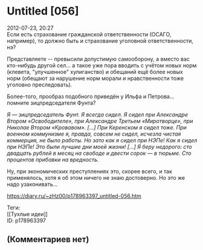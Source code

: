 Untitled [056]
==============

  
2012-07-23, 20:27  
 Если есть страхование гражданской ответственности (ОСАГО, например), то должно быть и страхование уголовной ответственности, нэ?   
   
 Представляете -- превысили допустимую самооборону, а вместо вас кто-нибудь другой сел... а такое уже пора вводить с учётом новых норм (клевета, "улучшенное" хулиганство) и обещаний ещё более новых норм (обещают за нарушение норм морали и нравственности тоже уголовно преследовать).   
   
 Более-того, прообраз подобного приведён у Ильфа и Петрова... помните зицпредседателя Фунта?   
   
  *Я — зицпредседатель Фунт. Я всегда сидел. Я сидел при Александре Втором «Освободителе», при Александре Третьем «Миротворце», при Николае Втором «Кровавом». […] При Керенском я сидел тоже. При военном коммунизме я, правда, совсем не сидел, исчезла чистая коммерция, не было работы. Но зато как я сидел при НЭПе! Как я сидел при НЭПе! Это были лучшие дни моей жизни! [...] Я беру недорого: сто двадцать рублей в месяц на свободе и двести сорок — в тюрьме. Сто процентов прибавки на вредность.*    
   
  Ну, при экономических преступлениях это, скорее всего, и так применялось, хотя я об этом ничего не знаю достоверно. Но это же надо узаконивать...    
  
<https://diary.ru/~zHz00/p178963397_untitled-056.htm>  
  
Теги:  
[[Тухлые идеи]]  
ID: p178963397  


(Комментариев нет)
------------------